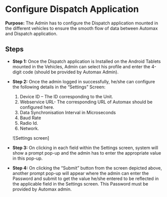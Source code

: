 # Configure Dispatch Application

**Purpose:** The Admin has to configure the Dispatch application mounted in the different vehicles to ensure the smooth flow of data between Automax and Dispatch application.

## Steps

- **Step 1:** Once the Dispatch application is Installed on the Android Tablets mounted in the Vehicles, Admin can select his profile and enter the 4-digit code (should be provided by Automax Admin).

- **Step 2:** Once the admin logged in successfully, he/she can configure the following details in the “Settings” Screen:

  1. Device ID – The ID corresponding to the Unit.
  2. Webservice URL- The corresponding URL of Automax should be configured here.
  3. Data Synchronisation Interval in Microseconds
  4. Baud Rate
  5. Radio Id.
  6. Network.

  ![Settings screen]

- **Step 3:** On clicking in each field within the Settings screen, system will show a prompt pop-up and the admin has to enter the appropriate value in this pop-up.

- **Step 4:** On clicking the “Submit” button from the screen depicted above, another prompt pop-up will appear where the admin can enter the Password and submit to get the value he/she entered to be reflected in the applicable field in the Settings screen. This Password must be provided by Automax admin.

